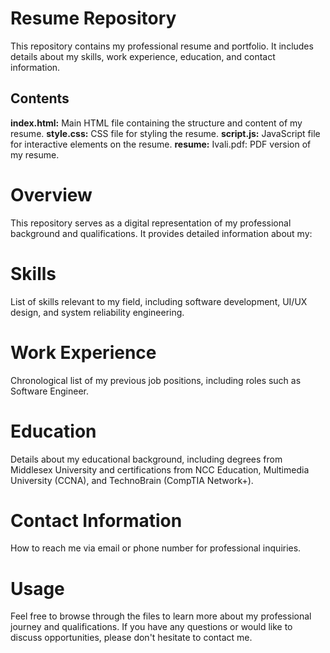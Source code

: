 # Resume Repository
This repository contains my professional resume and portfolio. It includes details about my skills, work experience, education, and contact information.

## Contents
**index.html:** Main HTML file containing the structure and content of my resume.
**style.css:** CSS file for styling the resume.
**script.js:** JavaScript file for interactive elements on the resume.
**resume:** Ivali.pdf: PDF version of my resume.
# Overview
This repository serves as a digital representation of my professional background and qualifications. It provides detailed information about my:

# Skills 

List of skills relevant to my field, including software development, UI/UX design, and system reliability engineering.

# Work Experience 
Chronological list of my previous job positions, including roles such as Software Engineer.

# Education
Details about my educational background, including degrees from Middlesex University and certifications from NCC Education, Multimedia University (CCNA), and TechnoBrain (CompTIA Network+).

# Contact Information
How to reach me via email or phone number for professional inquiries.

# Usage
Feel free to browse through the files to learn more about my professional journey and qualifications. If you have any questions or would like to discuss opportunities, please don't hesitate to contact me.



